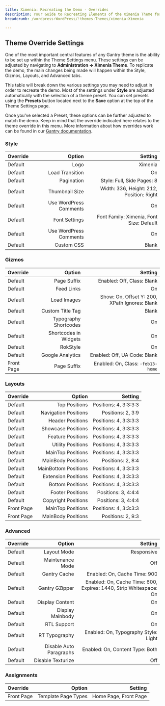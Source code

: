 ```yaml
---
title: Ximenia: Recreating the Demo - Overrides
description: Your Guide to Recreating Elements of the Ximenia Theme for WordPress
breadcrumb: /wordpress:WordPress/!themes:Themes/ximenia:Ximenia

---
```


Theme Override Settings
-----
One of the most important central features of any Gantry theme is the ability to be set up within the Theme Settings menu. These settings can be adjusted by navigating to **Administration -> Ximenia Theme**. To replicate the demo, the main changes being made will happen within the Style, Gizmos, Layouts, and Advanced tabs. 

This table will break down the various settings you may need to adjust in order to recreate the demo. Most of the settings under **Style** are adjusted automatically with the selection of a theme preset. You can set presets using the **Presets** button located next to the **Save** option at the top of the Theme Settings page.

Once you've selected a Preset, these options can be further adjusted to match the demo. Keep in mind that the override indicated here relates to the theme override in this menu. More information about how overrides work can be found in our [Gantry documentation][override].

### Style
| Override | Option | Setting |
|:--------|------:|-------:|
| Default | Logo | Ximenia |
| Default | Load Transition | On |
| Default | Pagination | Style: Full, Side Pages: 8 |
| Default | Thumbnail Size | Width: 336, Height: 212, Position: Right |
| Default | Use WordPress Comments | On |
| Default | Font Settings | Font Family: Ximenia, Font Size: Default |
| Default | Use WordPress Comments | On |
| Default | Custom CSS | Blank |

### Gizmos
| Override | Option | Setting |
|:--------|------:|-------:|
| Default | Page Suffix | Enabled: Off, Class: Blank | 
| Default | Feed Links | On | 
| Default | Load Images | Show: On, Offset Y: 200, XPath Ignores: Blank |
| Default | Custom Title Tag | Blank | 
| Default | Typography Shortcodes | On |
| Default | Shortcodes in Widgets | On |
| Default | RokStyle | On |
| Default | Google Analytics | Enabled: Off, UA Code: Blank |
| Front Page | Page Suffix | Enabled: On, Class: `-feb13-home` | 

### Layouts
| Override | Option | Setting |
|:--------|------:|-------:|
| Default | Top Positions | Positions: 4, 3:3:3:3 |
| Default | Navigation Positions | Positions: 2, 3:9 |
| Default | Header Positions | Positions: 4, 3:3:3:3 |
| Default | Showcase Positions | Positions: 4, 3:3:3:3 |
| Default | Feature Positions | Positions: 4, 3:3:3:3 |
| Default | Utility Positions | Positions: 4, 3:3:3:3 |
| Default | MainTop Positions | Positions: 4, 3:3:3:3 |
| Default | MainBody Positions | Positions: 2, 8:4 |
| Default | MainBottom Positions | Positions: 4, 3:3:3:3 |
| Default | Extension Positions | Positions: 4, 3:3:3:3 |
| Default | Bottom Positions | Positions: 4, 3:3:3:3 |
| Default | Footer Positions | Positions: 3, 4:4:4 |
| Default | Copyright Positions | Positions: 3, 4:4:4 |
| Front Page | MainTop Positions | Positions: 4, 3:3:3:3 |
| Front Page | MainBody Positions | Positions: 2, 9:3 |

### Advanced
| Override | Option | Setting |
|:--------|------:|-------:|
| Default | Layout Mode | Responsive |
| Default | Maintenance Mode | Off |
| Default | Gantry Cache | Enabled: On, Cache Time: 900 |
| Default | Gantry GZipper | Enabled: On, Cache Time: 600, Expires: 1440, Strip Whitespace: On |
| Default | Display Content | On |
| Default | Display Mainbody | On |
| Default | RTL Support | On |
| Default | RT Typography | Enabled: On, Typography Style: Light |
| Default | Disable Auto Paragraphs | Enabled: On, Content Type: Both |
| Default | Disable Texturize | Off |

### Assignments
| Override | Option | Setting |
|:--------|------:|-------:|
| Front Page | Template Page Types | Home Page, Front Page |

[override]: http://gantry-framework.org/documentation/wordpress/configure/